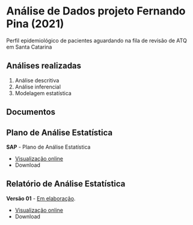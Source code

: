 <!-- Instruções -->

<!-- - substituir xxx pelo código do relatório -->
<!-- - v01: substituir mmm01/mmm02 pela milestone -->
<!-- - v02: substituir ppp01/ppp02 pelo projeto -->
<!-- - Remover esse bloco -->

# Análise de Dados projeto Fernando Pina (2021)

Perfil epidemiológico de pacientes aguardando na fila de revisão de ATQ em Santa Catarina

## Análises realizadas

1. Análise descritiva
1. Análise inferencial
1. Modelagem estatística
<!-- 1. Análise de poder -->

## Documentos

## Plano de Análise Estatística

**SAP** - Plano de Análise Estatística

- [Visualização online][sapviz-v01]
- Download
<!-- - [Download][sappdf-v01] -->

[sapviz-v01]: report/SAP_analise_dados_FP_2021a-v01.md
[sappdf-v01]: report/SAP_analise_dados_FP_2021a-v01.pdf?raw=true

## Relatório de Análise Estatística

<!-- **Versão 02** - [Em elaboração][v02-project]. -->
<!-- <\!-- **Versão 02** -- [Concluída][v02-project]. -\-> -->

<!-- - [Visualização online][reportviz-v02] -->
<!-- - Download -->
<!-- - [Download][pdf-v02] -->

<!-- --- -->

**Versão 01** - [Em elaboração][v01-project].
<!-- **Versão 01** -- [Concluída][v01-project]. -->

- [Visualização online][reportviz-v01]
- Download
<!-- - [Download][pdf-v01] -->


[releases]: https://github.com/philsf-biostat/analise_dados_FP_2021a/releases/
[milestone-v01]: https://github.com/philsf-biostat/analise_dados_FP_2021a/milestone/1
[reportviz-v01]: report/analise_dados_FP_2021a-v01.md
[docx-v01]: report/analise_dados_FP_2021a-v01.docx?raw=true
[pdf-v01]: report/analise_dados_FP_2021a-v01.pdf?raw=true
[v01-project]: https://github.com/philsf-biostat/analise_dados_FP_2021a/projects/1

[milestone-v02]: https://github.com/philsf-biostat/analise_dados_FP_2021a/milestone/mmm02
[reportviz-v02]: report/analise_dados_FP_2021a-v02.md
[docx-v02]: report/analise_dados_FP_2021a-v02.docx?raw=true
[pdf-v02]: report/analise_dados_FP_2021a-v02.pdf?raw=true
[v02-project]: https://github.com/philsf-biostat/analise_dados_FP_2021a/projects/ppp02
